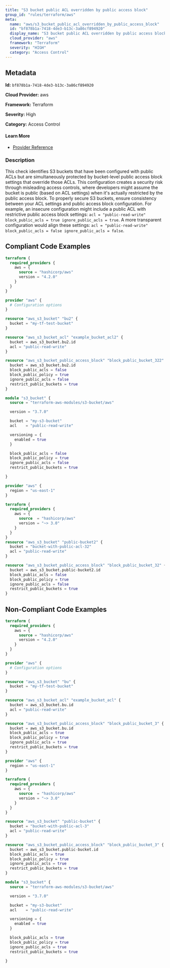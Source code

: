 ```yaml
---
title: "S3 bucket public ACL overridden by public access block"
group_id: "rules/terraform/aws"
meta:
  name: "aws/s3_bucket_public_acl_overridden_by_public_access_block"
  id: "bf878b1a-7418-4de3-b13c-3a86cf894920"
  display_name: "S3 bucket public ACL overridden by public access block"
  cloud_provider: "aws"
  framework: "Terraform"
  severity: "HIGH"
  category: "Access Control"
---
```

## Metadata

**Id:** `bf878b1a-7418-4de3-b13c-3a86cf894920`

**Cloud Provider:** aws

**Framework:** Terraform

**Severity:** High

**Category:** Access Control

#### Learn More

 - [Provider Reference](https://registry.terraform.io/providers/hashicorp/aws/latest/docs/resources/s3_bucket_public_access_block#bucket)

### Description

 This check identifies S3 buckets that have been configured with public ACLs but are simultaneously protected by bucket-level public access block settings that override those ACLs. This configuration creates a security risk through misleading access controls, where developers might assume the bucket is public (based on ACL settings) when it's actually restricted by the public access block. To properly secure S3 buckets, ensure consistency between your ACL settings and public access block configuration. For example, an insecure configuration might include a public ACL with restrictive public access block settings: ```acl = "public-read-write"
block_public_acls = true
ignore_public_acls = true```. A more transparent configuration would align these settings: ```acl = "public-read-write"
block_public_acls = false
ignore_public_acls = false```.


## Compliant Code Examples
```terraform
terraform {
  required_providers {
    aws = {
      source = "hashicorp/aws"
      version = "4.2.0"
    }
  }
}

provider "aws" {
  # Configuration options
}

resource "aws_s3_bucket" "bu2" {
  bucket = "my-tf-test-bucket"
}

resource "aws_s3_bucket_acl" "example_bucket_acl2" {
  bucket = aws_s3_bucket.bu2.id
  acl = "public-read-write"
}

resource "aws_s3_bucket_public_access_block" "block_public_bucket_322" {
  bucket = aws_s3_bucket.bu2.id
  block_public_acls = false
  block_public_policy = true
  ignore_public_acls = false
  restrict_public_buckets = true
}

```

```terraform
module "s3_bucket" {
  source = "terraform-aws-modules/s3-bucket/aws"

  version = "3.7.0"

  bucket = "my-s3-bucket"
  acl    = "public-read-write"

  versioning = {
    enabled = true
  }

  block_public_acls = false
  block_public_policy = true
  ignore_public_acls = false
  restrict_public_buckets = true

}

```

```terraform
provider "aws" {
  region = "us-east-1"
}

terraform {
  required_providers {
    aws = {
      source  = "hashicorp/aws"
      version = "~> 3.0"
    }
  }
}
resource "aws_s3_bucket" "public-bucket2" {
  bucket = "bucket-with-public-acl-32"
  acl = "public-read-write"
}

resource "aws_s3_bucket_public_access_block" "block_public_bucket_32" {
  bucket = aws_s3_bucket.public-bucket2.id
  block_public_acls = false
  block_public_policy = true
  ignore_public_acls = false
  restrict_public_buckets = true
}

```
## Non-Compliant Code Examples
```terraform
terraform {
  required_providers {
    aws = {
      source = "hashicorp/aws"
      version = "4.2.0"
    }
  }
}

provider "aws" {
  # Configuration options
}

resource "aws_s3_bucket" "bu" {
  bucket = "my-tf-test-bucket"
}

resource "aws_s3_bucket_acl" "example_bucket_acl" {
  bucket = aws_s3_bucket.bu.id
  acl = "public-read-write"
}

resource "aws_s3_bucket_public_access_block" "block_public_bucket_3" {
  bucket = aws_s3_bucket.bu.id
  block_public_acls = true
  block_public_policy = true
  ignore_public_acls = true
  restrict_public_buckets = true
}

```

```terraform
provider "aws" {
  region = "us-east-1"
}

terraform {
  required_providers {
    aws = {
      source  = "hashicorp/aws"
      version = "~> 3.0"
    }
  }
}

resource "aws_s3_bucket" "public-bucket" {
  bucket = "bucket-with-public-acl-3"
  acl = "public-read-write"
}

resource "aws_s3_bucket_public_access_block" "block_public_bucket_3" {
  bucket = aws_s3_bucket.public-bucket.id
  block_public_acls = true
  block_public_policy = true
  ignore_public_acls = true
  restrict_public_buckets = true
}

```

```terraform
module "s3_bucket" {
  source = "terraform-aws-modules/s3-bucket/aws"

  version = "3.7.0"

  bucket = "my-s3-bucket"
  acl    = "public-read-write"

  versioning = {
    enabled = true
  }

  block_public_acls = true
  block_public_policy = true
  ignore_public_acls = true
  restrict_public_buckets = true

}

```